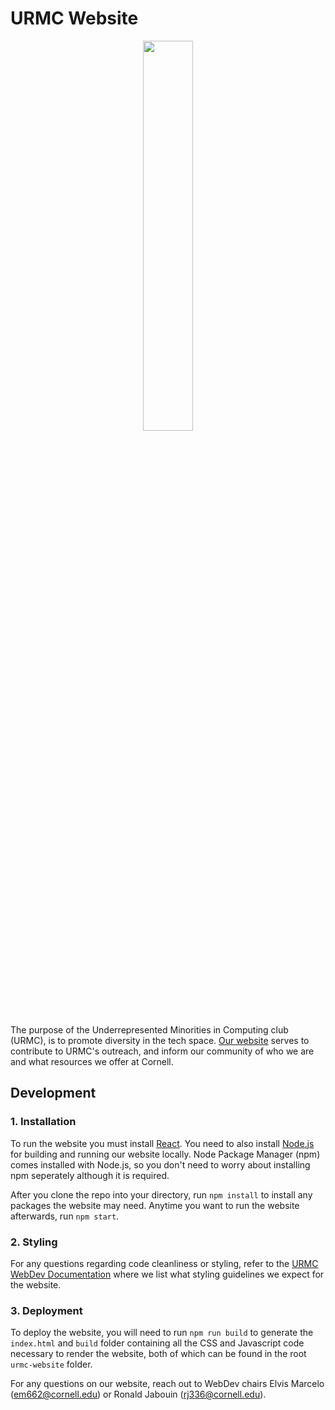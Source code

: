 # URMC Website

<p align="center"><img src="https://github.com/emarc0314/urmc-website/assets/75585259/e2364b44-1c8e-40ff-9441-2b2b267a06f0" width="40%"></img>
</p>

The purpose of the Underrepresented Minorities in Computing club (URMC), is to promote diversity in the tech space. [Our website](https://urmc.cs.cornell.edu) serves to contribute to URMC's outreach, and inform our community of who we are and what resources we offer at Cornell.

## Development
### 1. Installation

To run the website you must install [React](https://react.dev/learn/installation). You need to also install [Node.js](https://nodejs.org/en/download) for building and running our website locally. Node Package Manager (npm) comes installed with Node.js, so you don't need to worry about installing npm seperately although it is required.

After you clone the repo into your directory, run `npm install` to install any packages the website may need. Anytime you want to run the website afterwards, run `npm start`.

### 2. Styling
For any questions regarding code cleanliness or styling, refer to the [URMC WebDev Documentation](https://docs.google.com/document/d/1ImqZqqJGLdxjY_TIxWs0IBbJVYc_5c_U1gz1Jrp457E/edit?usp=sharing) where we list what styling guidelines we expect for the website.

### 3. Deployment
To deploy the website, you will need to run `npm run build` to generate the `index.html` and `build` folder containing all the CSS and Javascript code necessary to render the website, both of which can be found in the root `urmc-website` folder.

For any questions on our website, reach out to WebDev chairs Elvis Marcelo (em662@cornell.edu) or Ronald Jabouin (rj336@cornell.edu).

